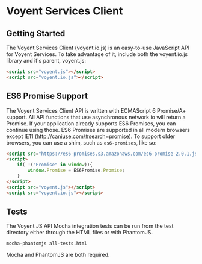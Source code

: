 # Voyent Services Client

## Getting Started

The Voyent Services Client (voyent.io.js) is an easy-to-use JavaScript API for Voyent Services. To take advantage of it, include both the voyent.io.js library and it's parent, voyent.js:

```html
<script src="voyent.js"></script>
<script src="voyent.io.js"></script>
```

## ES6 Promise Support

The Voyent Services Client API is written with ECMAScript 6 Promise/A+ support. All API functions that use asynchronous network io will return a Promise. If your application already supports ES6 Promises, you can continue using those. ES6 Promises are supported in all modern browsers except IE11 (http://caniuse.com/#search=promise). To support older browsers, you can use a shim, such as `es6-promises`, like so:

```html
<script src="https://es6-promises.s3.amazonaws.com/es6-promise-2.0.1.js"></script>
<script>
    if( !("Promise" in window)){
        window.Promise = ES6Promise.Promise;
    }
</script>
<script src="voyent.js"></script>
<script src="voyent.io.js"></script>
```

## Tests

The Voyent JS API Mocha integration tests can be run from the test directory either through the HTML files or with PhantomJS.

```
mocha-phantomjs all-tests.html
```

Mocha and PhantomJS are both required.
